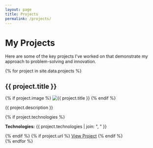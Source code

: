 ```yaml
---
layout: page
title: Projects
permalink: /projects/
---
```


# My Projects

Here are some of the key projects I've worked on that demonstrate my approach to problem-solving and innovation.

{% for project in site.data.projects %}
<div class="project-card">
  <h2>{{ project.title }}</h2>
  {% if project.image %}
  <img src="{{ project.image | relative_url }}" alt="{{ project.title }}" class="project-image">
  {% endif %}
  <p>{{ project.description }}</p>
  {% if project.technologies %}
  <p class="technologies"><strong>Technologies:</strong> {{ project.technologies | join: ", " }}</p>
  {% endif %}
  {% if project.url %}
  <a href="{{ project.url }}" class="project-link" target="_blank">View Project</a>
  {% endif %}
</div>
{% endfor %} 